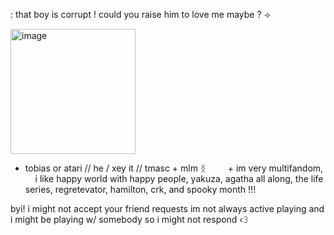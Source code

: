 : that boy is corrupt ! could you raise him to love me maybe ? ⟢ 
‎ ‎ ‎ ‎ ‎ ‎ ‎ ‎ ‎ ‎ ‎ ‎ ‎ ‎ ‎ ‎ ‎ ‎ ‎


<img width="200" height="200" alt="image" src="https://github.com/user-attachments/assets/c1528c9d-27a6-42f8-afb3-6efd4827a5d3" />


+ tobias or atari // he / xey it // tmasc + mlm ᛝ
‎ ‎ ‎ ‎ ‎ ‎ ‎ ‎ + im very multifandom,
‎ ‎ ‎ ‎ ‎ i like happy world with happy people, yakuza, agatha all along,
the life series, regretevator, hamilton, crk, and spooky month !!!

byi! i might not accept your friend requests
im not always active playing
and i might be playing w/ somebody so i might not respond ‹𝟹



